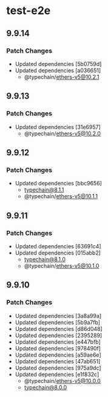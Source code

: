 # test-e2e

## 9.9.14

### Patch Changes

- Updated dependencies [5b0759d]
- Updated dependencies [a036651]
  - @typechain/ethers-v5@10.2.1

## 9.9.13

### Patch Changes

- Updated dependencies [31e6957]
  - @typechain/ethers-v5@10.2.0

## 9.9.12

### Patch Changes

- Updated dependencies [bbc9656]
  - typechain@8.1.1
  - @typechain/ethers-v5@10.1.1

## 9.9.11

### Patch Changes

- Updated dependencies [63691c4]
- Updated dependencies [015abb2]
  - typechain@8.1.0
  - @typechain/ethers-v5@10.1.0

## 9.9.10

### Patch Changes

- Updated dependencies [3a8a99a]
- Updated dependencies [5b9a7fb]
- Updated dependencies [d86d048]
- Updated dependencies [2395289]
- Updated dependencies [e447bfb]
- Updated dependencies [978490f]
- Updated dependencies [a59ae6e]
- Updated dependencies [47ab651]
- Updated dependencies [975a9dc]
- Updated dependencies [e1f832c]
  - @typechain/ethers-v5@10.0.0
  - typechain@8.0.0
